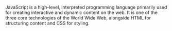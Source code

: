 JavaScript is a high-level, interpreted programming language primarily used for creating interactive and dynamic content on the web. It is one of the three core technologies of the World Wide Web, alongside HTML for structuring content and CSS for styling.
